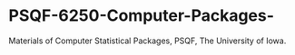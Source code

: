 # PSQF-6250-Computer-Packages-
Materials of Computer Statistical Packages, PSQF, The University of Iowa.

